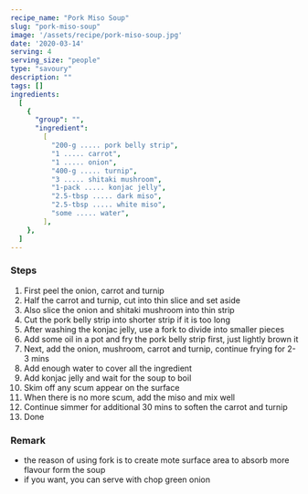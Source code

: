 ```yaml
---
recipe_name: "Pork Miso Soup"
slug: "pork-miso-soup"
image: '/assets/recipe/pork-miso-soup.jpg'
date: '2020-03-14'
serving: 4
serving_size: "people"
type: "savoury"
description: ""
tags: []
ingredients:
  [
    {
      "group": "",
      "ingredient":
        [
          "200-g ..... pork belly strip",
          "1 ..... carrot",
          "1 ..... onion",
          "400-g ..... turnip",
          "3 ..... shitaki mushroom",
          "1-pack ..... konjac jelly",
          "2.5-tbsp ..... dark miso",
          "2.5-tbsp ..... white miso",
          "some ..... water",
        ],
    },
  ]
---
```


### Steps

1. First peel the onion, carrot and turnip
2. Half the carrot and turnip, cut into thin slice and set aside
3. Also slice the onion and shitaki mushroom into thin strip
4. Cut the pork belly strip into shorter strip if it is too long
5. After washing the konjac jelly, use a fork to divide into smaller pieces
6. Add some oil in a pot and fry the pork belly strip first, just lightly brown it
7. Next, add the onion, mushroom, carrot and turnip, continue frying for 2-3 mins
8. Add enough water to cover all the ingredient
9. Add konjac jelly and wait for the soup to boil
10. Skim off any scum appear on the surface
11. When there is no more scum, add the miso and mix well
12. Continue simmer for additional 30 mins to soften the carrot and turnip
13. Done


### Remark
- the reason of using fork is to create mote surface area to absorb more flavour form the soup
- if you want, you can serve with chop green onion